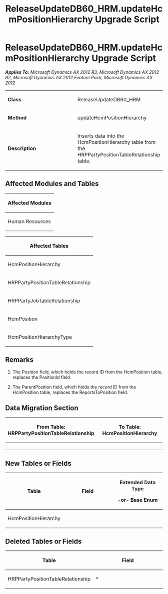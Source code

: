 ﻿---
title: ReleaseUpdateDB60_HRM.updateHcmPositionHierarchy Upgrade Script
TOCTitle: ReleaseUpdateDB60_HRM.updateHcmPositionHierarchy Upgrade Script
ms:assetid: 7acae235-c0fa-55b7-8ec8-fd815c38209a
ms:mtpsurl: https://msdn.microsoft.com/en-us/library/JJ719437(v=AX.60)
ms:contentKeyID: 49709228
ms.date: 05/18/2015
mtps_version: v=AX.60
---

# ReleaseUpdateDB60\_HRM.updateHcmPositionHierarchy Upgrade Script 


_**Applies To:** Microsoft Dynamics AX 2012 R3, Microsoft Dynamics AX 2012 R2, Microsoft Dynamics AX 2012 Feature Pack, Microsoft Dynamics AX 2012_

<table>
<colgroup>
<col style="width: 50%" />
<col style="width: 50%" />
</colgroup>
<tbody>
<tr class="odd">
<td><p><strong>Class</strong></p></td>
<td><p>ReleaseUpdateDB60_HRM</p></td>
</tr>
<tr class="even">
<td><p><strong>Method</strong></p></td>
<td><p>updateHcmPositionHierarchy</p></td>
</tr>
<tr class="odd">
<td><p><strong>Description</strong></p></td>
<td><p>Inserts data into the HcmPositionHierarchy table from the HRPPartyPositionTableRelationship table.</p></td>
</tr>
</tbody>
</table>


## Affected Modules and Tables

<table>
<colgroup>
<col style="width: 100%" />
</colgroup>
<thead>
<tr class="header">
<th><p>Affected Modules</p></th>
</tr>
</thead>
<tbody>
<tr class="odd">
<td><p>Human Resources</p></td>
</tr>
</tbody>
</table>


<table>
<colgroup>
<col style="width: 100%" />
</colgroup>
<thead>
<tr class="header">
<th><p>Affected Tables</p></th>
</tr>
</thead>
<tbody>
<tr class="odd">
<td><p>HcmPositionHierarchy</p></td>
</tr>
<tr class="even">
<td><p>HRPPartyPositionTableRelationship</p></td>
</tr>
<tr class="odd">
<td><p>HRPPartyJobTableRelationship</p></td>
</tr>
<tr class="even">
<td><p>HcmPosition</p></td>
</tr>
<tr class="odd">
<td><p>HcmPositionHierarchyType</p></td>
</tr>
</tbody>
</table>


## Remarks

1.  The Position field, which holds the record ID from the HcmPosition table, replaces the PositionId field.

2.  The ParentPosition field, which holds the record ID from the HcmPosition table, replaces the ReportsToPosition field.

## Data Migration Section

<table>
<colgroup>
<col style="width: 50%" />
<col style="width: 50%" />
</colgroup>
<thead>
<tr class="header">
<th><p>From Table: HRPPartyPositionTableRelationship</p></th>
<th><p>To Table: HcmPositionHierarchy</p></th>
</tr>
</thead>
<tbody>
<tr class="odd">
<td><p></p></td>
<td><p></p></td>
</tr>
</tbody>
</table>


## New Tables or Fields

<table>
<colgroup>
<col style="width: 33%" />
<col style="width: 33%" />
<col style="width: 33%" />
</colgroup>
<thead>
<tr class="header">
<th><p>Table</p></th>
<th><p>Field</p></th>
<th><p>Extended Data Type</p>
<p>-or- Base Enum</p></th>
</tr>
</thead>
<tbody>
<tr class="odd">
<td><p>HcmPositionHierarchy</p></td>
<td><p></p></td>
<td><p></p></td>
</tr>
</tbody>
</table>


## Deleted Tables or Fields

<table>
<colgroup>
<col style="width: 50%" />
<col style="width: 50%" />
</colgroup>
<thead>
<tr class="header">
<th><p>Table</p></th>
<th><p>Field</p></th>
</tr>
</thead>
<tbody>
<tr class="odd">
<td><p>HRPPartyPositionTableRelationship</p></td>
<td><p>*</p></td>
</tr>
</tbody>
</table>

  


